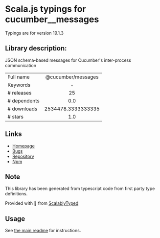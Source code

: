 
# Scala.js typings for cucumber__messages

Typings are for version 19.1.3

## Library description:
JSON schema-based messages for Cucumber's inter-process communication

|                    |                 |
| ------------------ | :-------------: |
| Full name          | @cucumber/messages |
| Keywords           | - |
| # releases         | 25 |
| # dependents       | 0.0 |
| # downloads        | 2534478.3333333335 |
| # stars            | 1.0 |

## Links
- [Homepage](https://github.com/cucumber/messages-javascript#readme)
- [Bugs](https://github.com/cucumber/messages-javascript/issues)
- [Repository](https://github.com/cucumber/messages-javascript)
- [Npm](https://www.npmjs.com/package/%40cucumber%2Fmessages)
    


## Note
This library has been generated from typescript code from first party type definitions.

Provided with :purple_heart: from [ScalablyTyped](https://github.com/oyvindberg/ScalablyTyped)

## Usage
See [the main readme](../../readme.md) for instructions.


